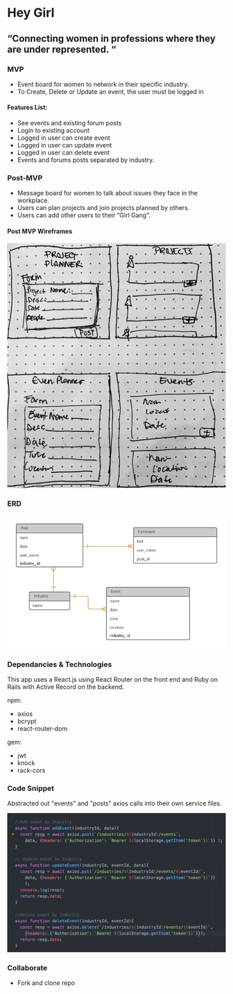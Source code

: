 # Hey Girl
## “Connecting women in professions where they are under represented. “



### MVP

+ Event board for women to network in their specific industry.
+ To Create, Delete or Update an event, the user must be logged in

#### Features List:
+ See events and existing forum posts
+ Login to existing account
+ Logged in user can create event
+ Logged in user can update event
+ Logged in user can delete event
+ Events and forums posts separated by industry.

### Post-MVP
+ Message board for women to talk about issues they face in the workplace.
+ Users can plan projects and join projects planned by others.
+ Users can add other users to their “Girl Gang”.  

#### Post MVP Wireframes
![alt text](https://github.com/J3SS13/hey-girl/blob/master/readme-resources/post-mvp.jpg)

### ERD
![alt text](https://github.com/J3SS13/hey-girl/blob/master/readme-resources/erd.jpeg)

### Dependancies & Technologies
This app uses a React.js using React Router on the front end and Ruby on Rails with Active Record on the backend.

npm:
+ axios
+ bcrypt
+ react-router-dom

gem:
+ jwt
+ knock
+ rack-cors

### Code Snippet
Abstracted out "events" and "posts" axios calls into their own service files.

![alt text](https://github.com/J3SS13/hey-girl/blob/master/readme-resources/snippet.png)

### Collaborate
+ Fork and clone repo
